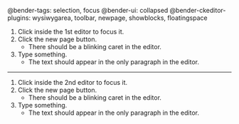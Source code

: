 @bender-tags: selection, focus
@bender-ui: collapsed
@bender-ckeditor-plugins: wysiwygarea, toolbar, newpage, showblocks, floatingspace

1. Click inside the 1st editor to focus it.
2. Click the new page button.
	* There should be a blinking caret in the editor.
3. Type something.
	* The text should appear in the only paragraph in the editor.

----

1. Click inside the 2nd editor to focus it.
2. Click the new page button.
	* There should be a blinking caret in the editor.
3. Type something.
	* The text should appear in the only paragraph in the editor.